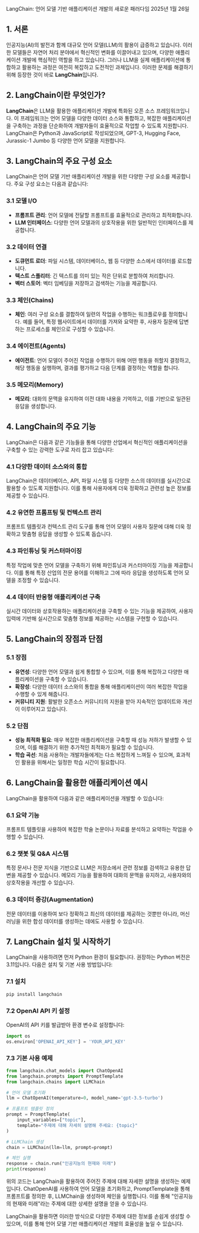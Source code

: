 LangChain: 언어 모델 기반 애플리케이션 개발의 새로운 패러다임
2025년 1월 26일


## 1. 서론

인공지능(AI)의 발전과 함께 대규모 언어 모델(LLM)의 활용이 급증하고 있습니다. 이러한 모델들은 자연어 처리 분야에서 혁신적인 변화를 이끌어내고 있으며, 다양한 애플리케이션 개발에 핵심적인 역할을 하고 있습니다. 그러나 LLM을 실제 애플리케이션에 통합하고 활용하는 과정은 여전히 복잡하고 도전적인 과제입니다. 이러한 문제를 해결하기 위해 등장한 것이 바로 **LangChain**입니다.

## 2. LangChain이란 무엇인가?

**LangChain**은 LLM을 활용한 애플리케이션 개발에 특화된 오픈 소스 프레임워크입니다. 이 프레임워크는 언어 모델을 다양한 데이터 소스와 통합하고, 복잡한 애플리케이션을 구축하는 과정을 단순화하여 개발자들이 효율적으로 작업할 수 있도록 지원합니다. LangChain은 Python과 JavaScript로 작성되었으며, GPT-3, Hugging Face, Jurassic-1 Jumbo 등 다양한 언어 모델을 지원합니다.

## 3. LangChain의 주요 구성 요소

LangChain은 언어 모델 기반 애플리케이션 개발을 위한 다양한 구성 요소를 제공합니다. 주요 구성 요소는 다음과 같습니다:

### 3.1 모델 I/O

- **프롬프트 관리**: 언어 모델에 전달할 프롬프트를 효율적으로 관리하고 최적화합니다.
- **LLM 인터페이스**: 다양한 언어 모델과의 상호작용을 위한 일반적인 인터페이스를 제공합니다.

### 3.2 데이터 연결

- **도큐먼트 로더**: 파일 시스템, 데이터베이스, 웹 등 다양한 소스에서 데이터를 로드합니다.
- **텍스트 스플리터**: 긴 텍스트를 의미 있는 작은 단위로 분할하여 처리합니다.
- **벡터 스토어**: 벡터 임베딩을 저장하고 검색하는 기능을 제공합니다.

### 3.3 체인(Chains)

- **체인**: 여러 구성 요소를 결합하여 일련의 작업을 수행하는 워크플로우를 정의합니다. 예를 들어, 특정 웹사이트에서 데이터를 가져와 요약한 후, 사용자 질문에 답변하는 프로세스를 체인으로 구성할 수 있습니다.

### 3.4 에이전트(Agents)

- **에이전트**: 언어 모델이 주어진 작업을 수행하기 위해 어떤 행동을 취할지 결정하고, 해당 행동을 실행하며, 결과를 평가하고 다음 단계를 결정하는 역할을 합니다.

### 3.5 메모리(Memory)

- **메모리**: 대화의 문맥을 유지하여 이전 대화 내용을 기억하고, 이를 기반으로 일관된 응답을 생성합니다.

## 4. LangChain의 주요 기능

LangChain은 다음과 같은 기능들을 통해 다양한 산업에서 혁신적인 애플리케이션을 구축할 수 있는 강력한 도구로 자리 잡고 있습니다:

### 4.1 다양한 데이터 소스와의 통합

LangChain은 데이터베이스, API, 파일 시스템 등 다양한 소스의 데이터를 실시간으로 활용할 수 있도록 지원합니다. 이를 통해 사용자에게 더욱 정확하고 관련성 높은 정보를 제공할 수 있습니다.

### 4.2 유연한 프롬프팅 및 컨텍스트 관리

프롬프트 템플릿과 컨텍스트 관리 도구를 통해 언어 모델이 사용자 질문에 대해 더욱 정확하고 맞춤형 응답을 생성할 수 있도록 돕습니다.

### 4.3 파인튜닝 및 커스터마이징

특정 작업에 맞춘 언어 모델을 구축하기 위해 파인튜닝과 커스터마이징 기능을 제공합니다. 이를 통해 특정 산업의 전문 용어를 이해하고 그에 따라 응답을 생성하도록 언어 모델을 조정할 수 있습니다.

### 4.4 데이터 반응형 애플리케이션 구축

실시간 데이터와 상호작용하는 애플리케이션을 구축할 수 있는 기능을 제공하여, 사용자 입력에 기반해 실시간으로 맞춤형 정보를 제공하는 시스템을 구현할 수 있습니다.

## 5. LangChain의 장점과 단점

### 5.1 장점

- **유연성**: 다양한 언어 모델과 쉽게 통합할 수 있으며, 이를 통해 복잡하고 다양한 애플리케이션을 구축할 수 있습니다.
- **확장성**: 다양한 데이터 소스와의 통합을 통해 애플리케이션이 여러 복잡한 작업을 수행할 수 있게 해줍니다.
- **커뮤니티 지원**: 활발한 오픈소스 커뮤니티의 지원을 받아 지속적인 업데이트와 개선이 이루어지고 있습니다.

### 5.2 단점

- **성능 최적화 필요**: 매우 복잡한 애플리케이션을 구축할 때 성능 저하가 발생할 수 있으며, 이를 해결하기 위한 추가적인 최적화가 필요할 수 있습니다.
- **학습 곡선**: 처음 사용하는 개발자들에게는 다소 복잡하게 느껴질 수 있으며, 효과적인 활용을 위해서는 일정한 학습 시간이 필요합니다.

## 6. LangChain을 활용한 애플리케이션 예시

LangChain을 활용하여 다음과 같은 애플리케이션을 개발할 수 있습니다:

### 6.1 요약 기능

프롬프트 템플릿을 사용하여 복잡한 학술 논문이나 자료를 분석하고 요약하는 작업을 수행할 수 있습니다.

### 6.2 챗봇 및 Q&A 시스템

특정 문서나 전문 지식을 기반으로 LLM은 저장소에서 관련 정보를 검색하고 유용한 답변을 제공할 수 있습니다. 메모리 기능을 활용하여 대화의 문맥을 유지하고, 사용자와의 상호작용을 개선할 수 있습니다.

### 6.3 데이터 증강(Augmentation)

전문 데이터를 이용하여 보다 정확하고 최신의 데이터를 제공하는 것뿐만 아니라, 머신러닝을 위한 합성 데이터를 생성하는 데에도 사용할 수 있습니다.

## 7. LangChain 설치 및 시작하기

LangChain을 사용하려면 먼저 Python 환경이 필요합니다. 권장하는 Python 버전은 3.11입니다. 다음은 설치 및 기본 사용 방법입니다:

### 7.1 설치

```bash
pip install langchain
```

### 7.2 OpenAI API 키 설정

OpenAI의 API 키를 발급받아 환경 변수로 설정합니다:

```python
import os
os.environ['OPENAI_API_KEY'] = 'YOUR_API_KEY'
```

### 7.3 기본 사용 예제

```python
from langchain.chat_models import ChatOpenAI
from langchain.prompts import PromptTemplate
from langchain.chains import LLMChain

# 언어 모델 초기화
llm = ChatOpenAI(temperature=0, model_name='gpt-3.5-turbo')

# 프롬프트 템플릿 정의
prompt = PromptTemplate(
    input_variables=["topic"],
    template="주제에 대해 자세히 설명해 주세요: {topic}"
)

# LLMChain 생성
chain = LLMChain(llm=llm, prompt=prompt)

# 체인 실행
response = chain.run("인공지능의 현재와 미래")
print(response)
```

위의 코드는 LangChain을 활용하여 주어진 주제에 대해 자세한 설명을 생성하는 예제입니다. ChatOpenAI를 사용하여 언어 모델을 초기화하고, PromptTemplate을 통해 프롬프트를 정의한 후, LLMChain을 생성하여 체인을 실행합니다. 이를 통해 "인공지능의 현재와 미래"라는 주제에 대한 상세한 설명을 얻을 수 있습니다.

LangChain을 활용하면 이러한 방식으로 다양한 주제에 대한 정보를 손쉽게 생성할 수 있으며, 이를 통해 언어 모델 기반 애플리케이션 개발의 효율성을 높일 수 있습니다.